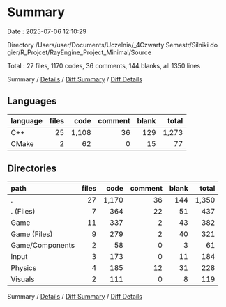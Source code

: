 # Summary

Date : 2025-07-06 12:10:29

Directory /Users/user/Documents/Uczelnia/_4Czwarty Semestr/Silniki do gier/R_Projcet/RayEngine_Project_Minimal/Source

Total : 27 files,  1170 codes, 36 comments, 144 blanks, all 1350 lines

Summary / [Details](details.md) / [Diff Summary](diff.md) / [Diff Details](diff-details.md)

## Languages
| language | files | code | comment | blank | total |
| :--- | ---: | ---: | ---: | ---: | ---: |
| C++ | 25 | 1,108 | 36 | 129 | 1,273 |
| CMake | 2 | 62 | 0 | 15 | 77 |

## Directories
| path | files | code | comment | blank | total |
| :--- | ---: | ---: | ---: | ---: | ---: |
| . | 27 | 1,170 | 36 | 144 | 1,350 |
| . (Files) | 7 | 364 | 22 | 51 | 437 |
| Game | 11 | 337 | 2 | 43 | 382 |
| Game (Files) | 9 | 279 | 2 | 40 | 321 |
| Game/Components | 2 | 58 | 0 | 3 | 61 |
| Input | 3 | 173 | 0 | 11 | 184 |
| Physics | 4 | 185 | 12 | 31 | 228 |
| Visuals | 2 | 111 | 0 | 8 | 119 |

Summary / [Details](details.md) / [Diff Summary](diff.md) / [Diff Details](diff-details.md)
